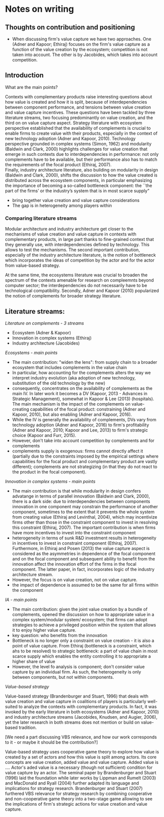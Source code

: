 # Notes on writing
## Thoughts on contribution and positioning
- When discussing firm's value capture we have two approaches. One (Adner and Kapoor; Ethiraj) focuses on the firm's value capture as a function of the value creation by the ecosystem; competition is not taken into account. The other is by Jacobides, which takes into account competition.

## Introduction
What are the main points?

Contexts with complementary products raise interesting questions about how value is created and how it is split, because of interdependencies between component performance, and tensions between value creation and value capture incentives. 
These questions have been tackled by three literature streams, two focusing predominantly on value creation, and the third on on value capture aspect. 
Strategy literature with ecosystem perspective established that the availability of complements is crucial to enable firms to create value with their products, especially in the context of new technology adoption (Adner and Kapoor, 2010). Technology perspective grounded in complex systems (Simon, 1962) and modularity (Baldwin and Clark, 2000) highlights challenges for value creation that emerge in such contexts due to interdependencies in performance: not only complements have to be available, but their performance also has to match the requirements of the focal product (Ethiraj, 2007).   
Finally, industry architecture literature, also building on modularity in design (Baldwin and Clark, 2000), shifts the discussion to how the value created is distributed across the ecosystem components, in particular emphasizing the importance of becoming a so-called bottleneck component: the ``the part of the firms’ or the industry’s system that is in most scarce supply"  

- bring together value creation and value capture considerations
- The gap is in heterogeneity among players within


### Comparing literature streams
Modular architecture and industry architecture get closer to the mechanisms of value creation and value capture in contexts with complementary products, in large part thanks to fine-grained context that they generally use, with interdependencies defined by technology. This allows to test the mechanisms. The second important contribution, especially of the industry architecture literature, is the notion of bottleneck which incorporates the ideas of competition by the actor and for the actor from value-based strategy. 

At the same time, the ecosystems literature was crucial to broaden the spectrum of the contexts amenable for research on compleemnts beyond computer sector; the interdependencies do not necessarily have to be technological compatibility. Secondly, Adner and Kapoor (2010) popularized the notion of complements for broader strategy literature. 

## Literature streams:
*Literature on complements - 3 streams*
- Ecosystem (Adner & Kapoor)
- Innovation in complex systems (Ethiraj)
- Industry architecture (Jacobides)

*Ecosystems - main points*

- The main contribution: "widen the lens": from supply chain to a broader ecosystem that includes complements in the value chain
- In particular, how accounting for the complements alters the way we interpret industry evolution (aka adoption of new technology, substitution of the old technology by the new)
- consequently, concentrates on the availability of complements as the main IV. In later work it becomes a DV (Kapoor, 2013 - Advances in Strategic Management), somewhat in Kapoor \& Lee (2013) (hospitals). The main mechanism is the impact of the complements on value-creating capabilities of the focal product: constraining (Adner and Kapoor, 2010), but also enabling (Adner and Kapoor, 2016). 
- While the IV is generally the availability of complements, DVs vary from technology adoption (Adner and Kapoor, 2016) to firm's profitability (Adner and Kapoor, 2010; Kapoor and Lee, 2013) to firm's strategic choice (Kapoor and Furr, 2015). 
- However, don't take into account competition by complements and for complements
- complements supply is exogenous: firms cannot directly affect it (partially due to the constraints imposed by the empirical settings where capabilities for the focal product and complementary product are vastly different); complements are not strategizing (in that they do not react to the product in the focal component).

*Innovation in complex systems - main points*

- The main contribution is that while modularity in design confers advatange in terms of parallel innovation (Baldwin and Clark, 2000), there is a dark side: due to interdependencies between components innovation in one component may constrain the performance of another component, sometimes to the extent that it prevents the whole system from creating value (Ethiraj and Levinthal, 2004), which may incentivize firms other than those in the constraint component to invest in resolving this constraint (Ethiraj, 2007). The important contribution is when firms have more incentives to invest into the constraint component 
- heterogeneity in terms of sunk R&D investment results in heterogeneity in incentives to invest in constraint component (Ethiraj, 2007). Furthermore, in Ethiraj and Posen (2013) the value capture aspect is considered as the asymmetries in dependence of the focal component and on the focal component and subsequent ability to benefit from the innovation affect the innovation effort of the firms in the focal component. The latter paper, in fact, incorporates logic of the industry architecture stream. 
- However, the focus is on value creation, not on value capture. 
- the impact of dependence is assumed to be the same for all firms within the component 


*IA - main points*

- The main contribution: given the joint value creation by a bundle of complements, opened the discussion on how to appropriate value in a complex system/modular system/ ecosystem; that firms can adopt strategies to achieve a privileged position within the system that allows it to enjoy higher value capture. 
- key question: who benefits from the innovation
- Bottleneck is no longer only a constraint on value creation - it is also a point of value capture. From Ethiraj (bottleneck is a constraint, which ahs to be resolved) to strategic bottleneck: a part of value chain in most scarce supply which enables the entity controlling it to appropriate a higher share of value
- However, the level fo analysis is component; don't consider value capture by an individual firm. As such, the heterogeneity is only between components, but not within components.  


*Value-based strategy*

Value-based strategy (Brandenburger and Stuart, 1996) that deals with value creation and value capture in coalitions of players is particularly well-suited to analyze the contexts with complementary products. In fact, it was invoked by the early literature in both ecosystems (Adner and Kapoor, 2010) and industry architecture streams (Jacobides, Knudsen, and Augier, 2006), yet the later research in both streams does not mention or build on value-based tradition.  

[We need a part discussing VBS relevance, and how our work corresponds to it - or maybe it should be the contribution?]

Value-based strategy uses cooperative game theory to explore how value is created by a set of actors and how this value is split among actors. Its core concepts are value creation, added value and value capture. Added value is .... Actor's aded value is a necessary (though not sufficient) condition for value capture by an actor. The seminal paper by Brandenburger and Stuart (1996) laid the foundation while later works by Lippman and Rumelt (2003) and MacDonald and Ryall (2004) further adapted its language and implications for strategy research. Brandenburger and Stuart (2007) furthered VBS relevance for strategy research by combining cooperative and non-cooperative game theory into a two-stage game allowing to see the implications of firm's strategic actions for value creation and value capture. 
